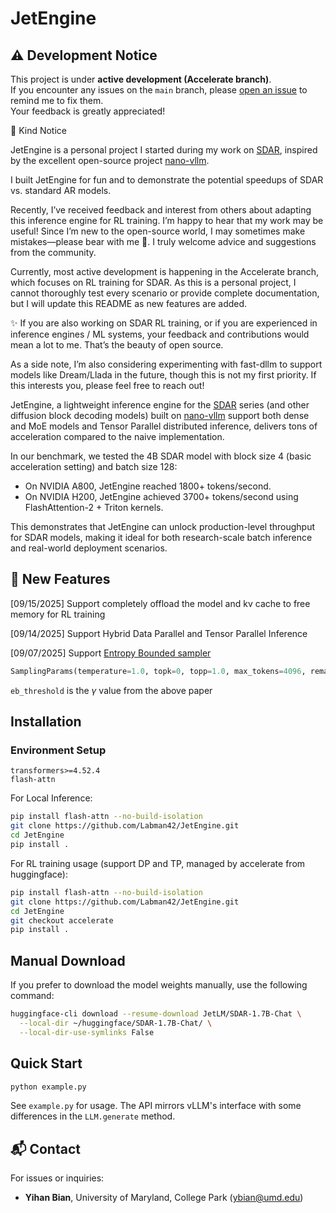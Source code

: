 # JetEngine
## ⚠️ Development Notice

This project is under **active development (Accelerate branch)**.  
If you encounter any issues on the `main` branch, please [open an issue](../../issues) to remind me to fix them.  
Your feedback is greatly appreciated!

📢 Kind Notice

JetEngine is a personal project I started during my work on [SDAR](https://jetastra.github.io/SDAR/), inspired by the excellent open-source project [nano-vllm](https://github.com/GeeeekExplorer/nano-vllm).

I built JetEngine for fun and to demonstrate the potential speedups of SDAR vs. standard AR models.

Recently, I’ve received feedback and interest from others about adapting this inference engine for RL training. I’m happy to hear that my work may be useful! Since I’m new to the open-source world, I may sometimes make mistakes—please bear with me 🙏. I truly welcome advice and suggestions from the community.

Currently, most active development is happening in the Accelerate branch, which focuses on RL training for SDAR. As this is a personal project, I cannot thoroughly test every scenario or provide complete documentation, but I will update this README as new features are added.

✨ If you are also working on SDAR RL training, or if you are experienced in inference engines / ML systems, your feedback and contributions would mean a lot to me. That’s the beauty of open source.

As a side note, I’m also considering experimenting with fast-dllm to support models like Dream/Llada in the future, though this is not my first priority. If this interests you, please feel free to reach out!

JetEngine, a lightweight inference engine for the [SDAR](https://jetastra.github.io/SDAR/) series (and other diffusion block decoding models) built on [nano-vllm](https://github.com/GeeeekExplorer/nano-vllm) support both dense and MoE models and Tensor Parallel distributed inference, delivers tons of acceleration compared to the naive implementation.

In our benchmark, we tested the 4B SDAR model with block size 4 (basic acceleration setting) and batch size 128:
- On NVIDIA A800, JetEngine reached 1800+ tokens/second.
- On NVIDIA H200, JetEngine achieved 3700+ tokens/second using FlashAttention-2 + Triton kernels.

This demonstrates that JetEngine can unlock production-level throughput for SDAR models, making it ideal for both research-scale batch inference and real-world deployment scenarios.
## 🚀 New Features
[09/15/2025] Support completely offload the model and kv cache to free memory for RL training

[09/14/2025] Support Hybrid Data Parallel and Tensor Parallel Inference

[09/07/2025] Support [Entropy Bounded sampler](https://arxiv.org/abs/2505.24857)
```python
SamplingParams(temperature=1.0, topk=0, topp=1.0, max_tokens=4096, remasking_strategy="entropy_bounded", block_length=4, denoising_steps=4, eb_threshold=0.6)
```
`eb_threshold` is the $\gamma$ value from the above paper

## Installation
### Environment Setup

```
transformers>=4.52.4
flash-attn
```

For Local Inference:

```bash
pip install flash-attn --no-build-isolation
git clone https://github.com/Labman42/JetEngine.git
cd JetEngine
pip install .
```
For RL training usage (support DP and TP, managed by accelerate from huggingface):

```bash
pip install flash-attn --no-build-isolation
git clone https://github.com/Labman42/JetEngine.git
cd JetEngine
git checkout accelerate
pip install .
```

## Manual Download
If you prefer to download the model weights manually, use the following command:
```bash
huggingface-cli download --resume-download JetLM/SDAR-1.7B-Chat \
  --local-dir ~/huggingface/SDAR-1.7B-Chat/ \
  --local-dir-use-symlinks False
```

## Quick Start

```bash
python example.py
```

See `example.py` for usage. The API mirrors vLLM's interface with some differences in the `LLM.generate` method.

## 📬 Contact

For issues or inquiries:
- **Yihan Bian**, University of Maryland, College Park (ybian@umd.edu)

